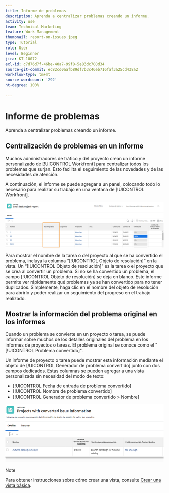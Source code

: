 ```yaml
---
title: Informe de problemas
description: Aprenda a centralizar problemas creando un informe.
activity: use
team: Technical Marketing
feature: Work Management
thumbnail: report-on-issues.jpeg
type: Tutorial
role: User
level: Beginner
jira: KT-10072
exl-id: c7d76d7f-46be-40a7-99f8-5e83dc708d34
source-git-commit: ec82cd0aafb89df7b3c46eb716faf3a25cd438a2
workflow-type: tm+mt
source-wordcount: '292'
ht-degree: 100%

---
```


# Informe de problemas

Aprenda a centralizar problemas creando un informe.

## Centralización de problemas en un informe

Muchos administradores de tráfico y del proyecto crean un informe personalizado de [!UICONTROL Workfront] para centralizar todos los problemas que surjan. Esto facilita el seguimiento de las novedades y de las necesidades de atención.

A continuación, el informe se puede agregar a un panel, colocando todo lo necesario para realizar su trabajo en una ventana de [!UICONTROL Workfront].

![Una imagen de la columna [!UICONTROL Objeto de resolución] de un informe de problemas.](assets/18-resolving-object-report.png)

Para mostrar el nombre de la tarea o del proyecto al que se ha convertido el problema, incluya la columna “[!UICONTROL Objeto de resolución]” en la vista. Un “[!UICONTROL Objeto de resolución]” es la tarea o el proyecto que se crea al convertir un problema. Si no se ha convertido un problema, el campo [!UICONTROL Objeto de resolución] se deja en blanco. Este informe permite ver rápidamente qué problemas ya se han convertido para no tener duplicados. Simplemente, haga clic en el nombre del objeto de resolución para abrirlo y poder realizar un seguimiento del progreso en el trabajo realizado.

## Mostrar la información del problema original en los informes

Cuando un problema se convierte en un proyecto o tarea, se puede informar sobre muchos de los detalles originales del problema en los informes de proyectos o tareas. El problema original se conoce como el &quot;[!UICONTROL Problema convertido]&quot;.

Un informe de proyecto o tarea puede mostrar esta información mediante el objeto de [!UICONTROL Generador de problema convertido] junto con dos campos dedicados. Estas columnas se pueden agregar a una vista personalizada sin necesidad del modo de texto:

* [!UICONTROL Fecha de entrada de problema convertido]
* [!UICONTROL Nombre de problema convertido]
* [!UICONTROL Generador de problema convertido > Nombre]

![Una imagen de la información de creación de informes de problemas.](assets/19-text-mode-reporting-for-issues.png)

>[!NOTE]
>
>Para obtener instrucciones sobre cómo crear una vista, consulte [Crear una vista básica](https://experienceleague.adobe.com/docs/workfront-learn/tutorials-workfront/reporting/basic-reporting/create-a-basic-view.html?lang=es).

